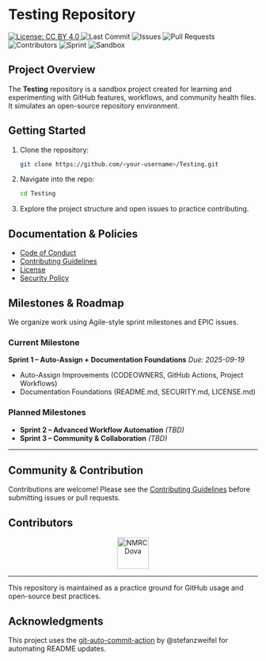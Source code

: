 # Testing Repository

<p>
  <a href="LICENSE.md">
    <img alt="License: CC BY 4.0" src="https://img.shields.io/badge/License-CC%20BY%204.0-lightgrey.svg">
  </a>
  <img alt="Last Commit" src="https://img.shields.io/github/last-commit/NMRCDova/Testing">
  <img alt="Issues" src="https://img.shields.io/github/issues/NMRCDova/Testing">
  <img alt="Pull Requests" src="https://img.shields.io/github/issues-pr/NMRCDova/Testing">
  <img alt="Contributors" src="https://img.shields.io/github/contributors/NMRCDova/Testing">
  <!-- SPRINT BADGE START --><img alt="Sprint" src="https://img.shields.io/badge/Sprint-1--In--Progress-blue"><!-- SPRINT BADGE END -->
  <img alt="Sandbox" src="https://img.shields.io/badge/Repo-Sandbox-lightgrey">
</p>

## Project Overview
The **Testing** repository is a sandbox project created for learning and experimenting with GitHub features, workflows, and community health files. 
It simulates an open-source repository environment.

## Getting Started
1. Clone the repository:
   ```bash
   git clone https://github.com/<your-username>/Testing.git
   ```

2. Navigate into the repo:
   ```bash
   cd Testing
   ```

3. Explore the project structure and open issues to practice contributing.

## Documentation & Policies
- [Code of Conduct](CODE_OF_CONDUCT.md)
- [Contributing Guidelines](CONTRIBUTING.md)
- [License](LICENSE.md)
- [Security Policy](SECURITY.md)

## Milestones & Roadmap
We organize work using Agile-style sprint milestones and EPIC issues.

### Current Milestone
**Sprint 1 – Auto-Assign + Documentation Foundations**
*Due: 2025-09-19*
- Auto-Assign Improvements (CODEOWNERS, GitHub Actions, Project Workflows)
- Documentation Foundations (README.md, SECURITY.md, LICENSE.md)

### Planned Milestones
- **Sprint 2 – Advanced Workflow Automation** *(TBD)*
- **Sprint 3 – Community & Collaboration** *(TBD)*

---

## Community & Contribution
Contributions are welcome! Please see the [Contributing Guidelines](CONTRIBUTING.md) before submitting issues or pull requests.

## Contributors
<!-- CONTRIBUTORS:START -->
<p align="center">
  <a href="https://github.com/NMRCDova" title="NMRCDova • 69 contributions (12 mo)"><img src="https://avatars.githubusercontent.com/u/165925611?v=4&s=64" width="64px" alt="NMRCDova" /></a>
</p>
<!-- CONTRIBUTORS:END -->


---
This repository is maintained as a practice ground for GitHub usage and open-source best practices.

## Acknowledgments
This project uses the [git-auto-commit-action](https://github.com/stefanzweifel/git-auto-commit-action) by @stefanzweifel for automating README updates.
